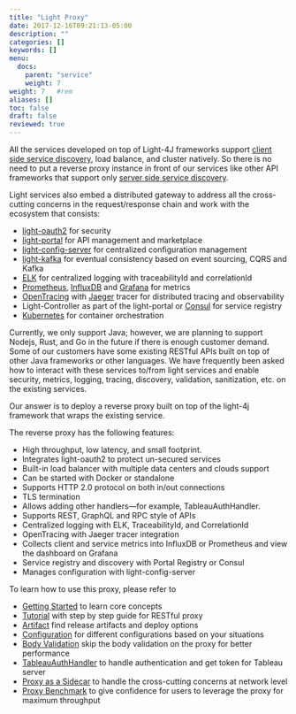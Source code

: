 ```yaml
---
title: "Light Proxy"
date: 2017-12-16T09:21:13-05:00
description: ""
categories: []
keywords: []
menu:
  docs:
    parent: "service"
    weight: 7
weight: 7	#rem
aliases: []
toc: false
draft: false
reviewed: true
---
```


All the services developed on top of Light-4J frameworks support [client side service discovery](http://microservices.io/patterns/client-side-discovery.html), load balance, and cluster natively. So there is no need to put a reverse proxy instance in front of our services like other API frameworks that support only [server side service discovery](http://microservices.io/patterns/server-side-discovery.html). 

Light services also embed a distributed gateway to address all the cross-cutting concerns in the request/response chain and work with the ecosystem that consists:

* [light-oauth2](https://github.com/networknt/light-oauth2) for security
* [light-portal](https://github.com/networknt/light-portal) for API management and marketplace
* [light-config-server](https://github.com/networknt/light-config-server) for centralized configuration management
* [light-kafka](https://github.com/networknt/light-kafka) for eventual consistency based on event sourcing, CQRS and Kafka
* [ELK](https://www.elastic.co/webinars/introduction-elk-stack) for centralized logging with traceabilityId and correlationId
* [Prometheus](https://prometheus.io/), [InfluxDB](https://github.com/influxdata/influxdb) and [Grafana](https://github.com/grafana/grafana) for metrics
* [OpenTracing](https://opentracing.io/) with [Jaeger](https://www.jaegertracing.io/) tracer for distributed tracing and observability
* Light-Controller as part of the light-portal or [Consul](https://github.com/hashicorp/consul) for service registry
* [Kubernetes](https://kubernetes.io/) for container orchestration

Currently, we only support Java; however, we are planning to support Nodejs, Rust, and Go in the future if there is enough customer demand. Some of our customers have some existing RESTful APIs built on top of other Java frameworks or other languages. We have frequently been asked how to interact with these services to/from light services and enable security, metrics, logging, tracing, discovery, validation, sanitization, etc. on the existing services.

Our answer is to deploy a reverse proxy built on top of the light-4j framework that wraps the existing service. 

The reverse proxy has the following features:

* High throughput, low latency, and small footprint. 
* Integrates light-oauth2 to protect un-secured services
* Built-in load balancer with multiple data centers and clouds support
* Can be started with Docker or standalone
* Supports HTTP 2.0 protocol on both in/out connections
* TLS termination
* Allows adding other handlers—for example, TableauAuthHandler.
* Supports REST, GraphQL and RPC style of APIs
* Centralized logging with ELK, TraceabilityId, and CorrelationId
* OpenTracing with Jaeger tracer integration
* Collects client and service metrics into InfluxDB or Prometheus and view the dashboard on Grafana
* Service registry and discovery with Portal Registry or Consul
* Manages configuration with light-config-server

To learn how to use this proxy, please refer to 

* [Getting Started][] to learn core concepts
* [Tutorial][] with step by step guide for RESTful proxy
* [Artifact][] find release artifacts and deploy options
* [Configuration][] for different configurations based on your situations
* [Body Validation][] skip the body validation on the proxy for better performance
* [TableauAuthHandler][] to handle authentication and get token for Tableau server
* [Proxy as a Sidecar][] to handle the cross-cutting concerns at network level
* [Proxy Benchmark][] to give confidence for users to leverage the proxy for maximum throughput

[Getting Started]: /getting-started/light-proxy/
[Tutorial]: /tutorial/proxy/
[Configuration]: /service/proxy/configuration/
[Artifact]: /service/proxy/artifact/
[TableauAuthHandler]: /service/proxy/tableau/
[Body Validation]: /service/proxy/body-validation/
[Proxy as a Sidecar]: /service/proxy/sidecar/
[Proxy Benchmark]: /service/proxy/benchmark/

